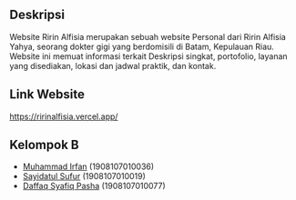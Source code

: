 ## Deskripsi

Website Ririn Alfisia merupakan sebuah website Personal dari Ririn Alfisia Yahya, seorang dokter gigi yang berdomisili di Batam, Kepulauan Riau. Website ini memuat informasi terkait Deskripsi singkat, portofolio, layanan yang disediakan, lokasi dan jadwal praktik, dan kontak.

## Link Website
https://ririnalfisia.vercel.app/

## Kelompok B
- [Muhammad Irfan](https://github.com/Irfan281) (1908107010036)
- [Sayidatul Sufur](https://github.com/sayidatul) (1908107010019)
- [Daffaq Syafiq Pasha](https://github.com/Daffaq43) (1908107010077)
